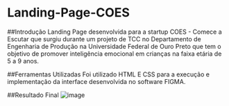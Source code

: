 # Landing-Page-COES
##Introdução
Landing Page desenvolvida para a startup COES - Comece a Escutar que surgiu durante um projeto de TCC no Departamento de Engenharia de Produção na Universidade Federal de Ouro Preto que tem o objetivo de promover inteligência emocional em crianças na faixa etária de 5 a 9 anos. 

##Ferramentas Utilizadas
Foi utilizado HTML E CSS para a execução e implementação da interface desenvolvida no software FIGMA.

##Resultado Final
![image](https://user-images.githubusercontent.com/85038080/197660167-84d35572-fe4a-4a89-b68f-6df6731343ce.png)

